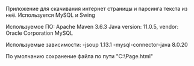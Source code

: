 Приложение для скачивания интернет страницы и парсинга текста из неё. 
Используется MySQL и Swing


Используемое ПО:
Apache Maven 3.6.3
Java version: 11.0.5, vendor: Oracle Corporation
MySQL

Используемые зависимости:
-jsoup 1.13.1
-mysql-connector-java  8.0.20


По умолчанию сохранение файла по пути "C:\Page.html"
